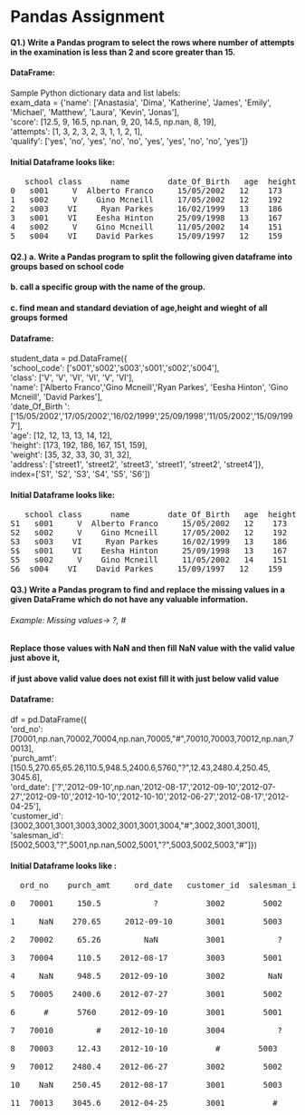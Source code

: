  # Pandas Assignment                                               
#### Q1.) Write a Pandas program to select the rows where number of attempts in the examination is less than 2 and score greater than 15.

#### DataFrame:<br>
Sample Python dictionary data and list labels:<br>
exam_data  = {'name': ['Anastasia', 'Dima', 'Katherine', 'James', 'Emily', 'Michael', 'Matthew', 'Laura', 'Kevin', 'Jonas'],<br>
        'score': [12.5, 9, 16.5, np.nan, 9, 20, 14.5, np.nan, 8, 19],<br>
        'attempts': [1, 3, 2, 3, 2, 3, 1, 1, 2, 1],<br>
        'qualify': ['yes', 'no', 'yes', 'no', 'no', 'yes', 'yes', 'no', 'no', 'yes']}<br>
        
 #### Initial Dataframe looks like:
<pre>
   school class      name        date_Of_Birth   age  height  weight  address
0   s001     V  Alberto Franco     15/05/2002   12    173      35  street1
1   s002     V    Gino Mcneill     17/05/2002   12    192      32  street2
2   s003    VI     Ryan Parkes     16/02/1999   13    186      33  street3
3   s001    VI    Eesha Hinton     25/09/1998   13    167      30  street1
4   s002     V    Gino Mcneill     11/05/2002   14    151      31  street2
5   s004    VI    David Parkes     15/09/1997   12    159      32  street4
</pre>

#### Q2.) a. Write a Pandas program to split the following given dataframe into groups based on school code <br>
#### b. call a specific group with the name of the group.<br>
#### c. find mean and standard deviation of age,height and wieght of all groups formed<br>
#### Dataframe:<br>
student_data = pd.DataFrame({<br>
    'school_code': ['s001','s002','s003','s001','s002','s004'],<br>
    'class': ['V', 'V', 'VI', 'VI', 'V', 'VI'],<br>
    'name': ['Alberto Franco','Gino Mcneill','Ryan Parkes', 'Eesha Hinton', 'Gino Mcneill', 'David Parkes'],<br>
    'date_Of_Birth ': ['15/05/2002','17/05/2002','16/02/1999','25/09/1998','11/05/2002','15/09/1997'],<br>
    'age': [12, 12, 13, 13, 14, 12],<br>
    'height': [173, 192, 186, 167, 151, 159],<br>
    'weight': [35, 32, 33, 30, 31, 32],<br>
    'address': ['street1', 'street2', 'street3', 'street1', 'street2', 'street4']},<br>
    index=['S1', 'S2', 'S3', 'S4', 'S5', 'S6'])<br>
    
#### Initial Dataframe looks like:
<pre>
   school class      name        date_Of_Birth   age  height  weight  address
S1   s001     V  Alberto Franco     15/05/2002   12    173      35  street1
S2   s002     V    Gino Mcneill     17/05/2002   12    192      32  street2
S3   s003    VI     Ryan Parkes     16/02/1999   13    186      33  street3
S$   s001    VI    Eesha Hinton     25/09/1998   13    167      30  street1
S5   s002     V    Gino Mcneill     11/05/2002   14    151      31  street2
S6  s004    VI    David Parkes     15/09/1997   12    159      32  street4
</pre>

#### Q3.) Write a Pandas program to find and replace the missing values in a given DataFrame which do not have any valuable information.<br>
###### Example: Missing values-> ?, #  <br>
#### Replace those values with NaN and then fill NaN value with the valid value just above it, <br>
#### if just above valid value does not exist fill it with just below valid value<br>
#### Dataframe:
 df = pd.DataFrame({<br>
'ord_no':[70001,np.nan,70002,70004,np.nan,70005,"#",70010,70003,70012,np.nan,70013],<br>
'purch_amt':[150.5,270.65,65.26,110.5,948.5,2400.6,5760,"?",12.43,2480.4,250.45, 3045.6],<br>
'ord_date': ['?','2012-09-10',np.nan,'2012-08-17','2012-09-10','2012-07-27','2012-09-10','2012-10-10','2012-10-10','2012-06-27','2012-08-17','2012-04-25'],<br>
'customer_id':[3002,3001,3001,3003,3002,3001,3001,3004,"#",3002,3001,3001],<br>
'salesman_id':[5002,5003,"?",5001,np.nan,5002,5001,"?",5003,5002,5003,"#"]}) <br>

#### Initial Dataframe looks like :<br>
 <pre>
  ord_no    purch_amt     ord_date   customer_id  salesman_id   <br> 
0   70001     150.5           ?          3002        5002 <br>
1     NaN    270.65     2012-09-10       3001        5003  <br>
2   70002     65.26         NaN          3001           ?  <br>
3   70004     110.5    2012-08-17        3003        5001  <br>
4     NaN     948.5    2012-09-10        3002         NaN  <br>
5   70005    2400.6    2012-07-27        3001        5002  <br>
6      #      5760     2012-09-10        3001        5001  <br>
7   70010         #    2012-10-10        3004           ?  <br>
8   70003     12.43    2012-10-10          #        5003<br>
9   70012    2480.4    2012-06-27        3002        5002<br>
10    NaN    250.45    2012-08-17        3001        5003<br>
11  70013    3045.6    2012-04-25        3001          #<br> </pre>
